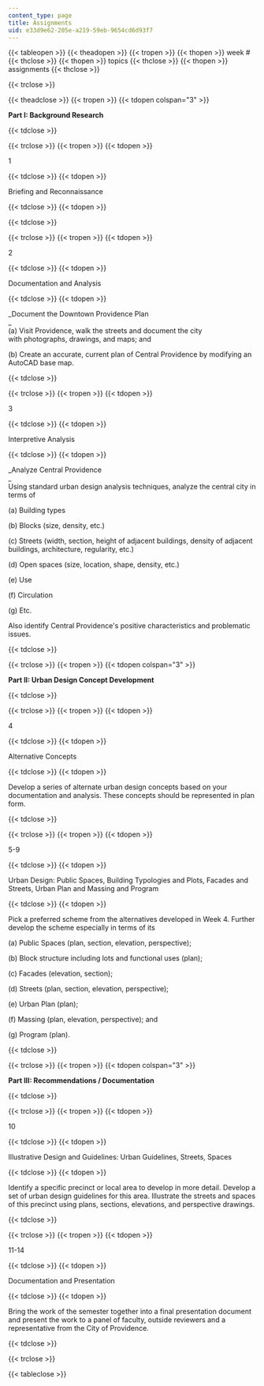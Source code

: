 ```yaml
---
content_type: page
title: Assignments
uid: e33d9e62-205e-a219-59eb-9654cd6d93f7
---
```


{{< tableopen >}}
{{< theadopen >}}
{{< tropen >}}
{{< thopen >}}
week #
{{< thclose >}}
{{< thopen >}}
topics
{{< thclose >}}
{{< thopen >}}
assignments
{{< thclose >}}

{{< trclose >}}

{{< theadclose >}}
{{< tropen >}}
{{< tdopen colspan="3" >}}


**Part I: Background Research**


{{< tdclose >}}

{{< trclose >}}
{{< tropen >}}
{{< tdopen >}}


1


{{< tdclose >}}
{{< tdopen >}}


Briefing and Reconnaissance


{{< tdclose >}}
{{< tdopen >}}

{{< tdclose >}}

{{< trclose >}}
{{< tropen >}}
{{< tdopen >}}


2


{{< tdclose >}}
{{< tdopen >}}


Documentation and Analysis


{{< tdclose >}}
{{< tdopen >}}


_Document the Downtown Providence Plan  
_  
(a) Visit Providence, walk the streets and document the city with photographs, drawings, and maps; and

(b) Create an accurate, current plan of Central Providence by modifying an AutoCAD base map.


{{< tdclose >}}

{{< trclose >}}
{{< tropen >}}
{{< tdopen >}}


3


{{< tdclose >}}
{{< tdopen >}}


Interpretive Analysis


{{< tdclose >}}
{{< tdopen >}}


_Analyze Central Providence  
_  
Using standard urban design analysis techniques, analyze the central city in terms of

(a) Building types

(b) Blocks (size, density, etc.)

(c) Streets (width, section, height of adjacent buildings, density of adjacent buildings, architecture, regularity, etc.)

(d) Open spaces (size, location, shape, density, etc.)

(e) Use

(f) Circulation

(g) Etc.

Also identify Central Providence's positive characteristics and problematic issues.


{{< tdclose >}}

{{< trclose >}}
{{< tropen >}}
{{< tdopen colspan="3" >}}


**Part II: Urban Design Concept Development**


{{< tdclose >}}

{{< trclose >}}
{{< tropen >}}
{{< tdopen >}}


4


{{< tdclose >}}
{{< tdopen >}}


Alternative Concepts


{{< tdclose >}}
{{< tdopen >}}


Develop a series of alternate urban design concepts based on your documentation and analysis. These concepts should be represented in plan form.


{{< tdclose >}}

{{< trclose >}}
{{< tropen >}}
{{< tdopen >}}


5-9


{{< tdclose >}}
{{< tdopen >}}


Urban Design: Public Spaces, Building Typologies and Plots, Facades and Streets, Urban Plan and Massing and Program


{{< tdclose >}}
{{< tdopen >}}


Pick a preferred scheme from the alternatives developed in Week 4. Further develop the scheme especially in terms of its

(a) Public Spaces (plan, section, elevation, perspective);

(b) Block structure including lots and functional uses (plan);

(c) Facades (elevation, section);

(d) Streets (plan, section, elevation, perspective);

(e) Urban Plan (plan);

(f) Massing (plan, elevation, perspective); and

(g) Program (plan).  



{{< tdclose >}}

{{< trclose >}}
{{< tropen >}}
{{< tdopen colspan="3" >}}


**Part III: Recommendations / Documentation**


{{< tdclose >}}

{{< trclose >}}
{{< tropen >}}
{{< tdopen >}}


10


{{< tdclose >}}
{{< tdopen >}}


Illustrative Design and Guidelines: Urban Guidelines, Streets, Spaces


{{< tdclose >}}
{{< tdopen >}}


Identify a specific precinct or local area to develop in more detail. Develop a set of urban design guidelines for this area. Illustrate the streets and spaces of this precinct using plans, sections, elevations, and perspective drawings.


{{< tdclose >}}

{{< trclose >}}
{{< tropen >}}
{{< tdopen >}}


11-14


{{< tdclose >}}
{{< tdopen >}}


Documentation and Presentation


{{< tdclose >}}
{{< tdopen >}}


Bring the work of the semester together into a final presentation document and present the work to a panel of faculty, outside reviewers and a representative from the City of Providence.


{{< tdclose >}}

{{< trclose >}}

{{< tableclose >}}
